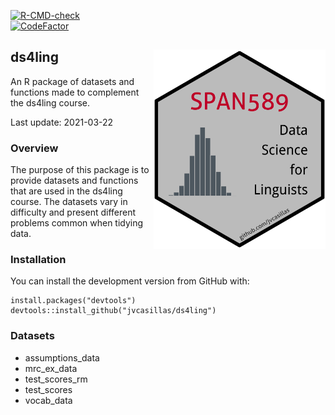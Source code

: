 
<!-- badges: start -->

[![R-CMD-check](https://github.com/jvcasillas/ds4ling/workflows/R-CMD-check/badge.svg)](https://github.com/jvcasillas/ds4ling/actions)  
[![CodeFactor](https://www.codefactor.io/repository/github/jvcasillas/ds4ling/badge)](https://www.codefactor.io/repository/github/jvcasillas/ds4ling)
<!-- badges: end -->

## ds4ling <img src='https://raw.githubusercontent.com/jvcasillas/hex_stickers/master/stickers/ds4ling.png' align='right' width='275px'/>

An R package of datasets and functions made to complement the ds4ling
course.

Last update: 2021-03-22

### Overview

The purpose of this package is to provide datasets and functions that
are used in the ds4ling course. The datasets vary in difficulty and
present different problems common when tidying data.

### Installation

You can install the development version from GitHub with:

    install.packages("devtools")
    devtools::install_github("jvcasillas/ds4ling")

### Datasets

-   assumptions\_data
-   mrc\_ex\_data
-   test\_scores\_rm
-   test\_scores
-   vocab\_data
